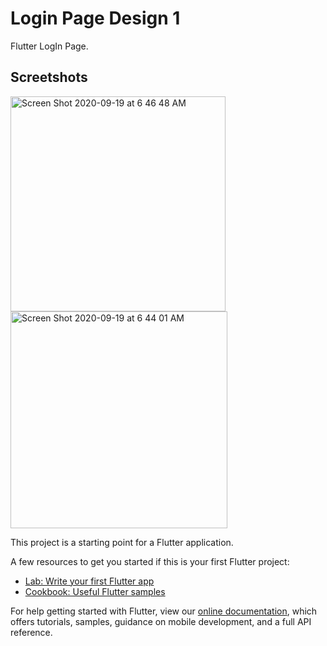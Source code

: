 # Login Page Design 1

Flutter LogIn Page.

## Screetshots

<img width="344" alt="Screen Shot 2020-09-19 at 6 46 48 AM" src="https://user-images.githubusercontent.com/62869138/93665452-96074380-fa44-11ea-8dc4-c57d247d9b05.png">

<img width="347" alt="Screen Shot 2020-09-19 at 6 44 01 AM" src="https://user-images.githubusercontent.com/62869138/93665330-99e69600-fa43-11ea-8396-2fef027f452f.png">



This project is a starting point for a Flutter application.

A few resources to get you started if this is your first Flutter project:

- [Lab: Write your first Flutter app](https://flutter.dev/docs/get-started/codelab)
- [Cookbook: Useful Flutter samples](https://flutter.dev/docs/cookbook)

For help getting started with Flutter, view our
[online documentation](https://flutter.dev/docs), which offers tutorials,
samples, guidance on mobile development, and a full API reference.
